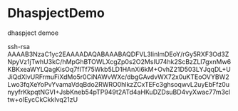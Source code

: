 # DhaspjectDemo

dhaspject demoe


ssh-rsa AAAAB3NzaC1yc2EAAAADAQABAAABAQDFVL3IinlmDEoY/rGy5RXF3Od3ZNpyVz1jTwhU3kC/hMpGhBTOWLXcgZp0s2O2MsIU74hk2ScBzZLI7gxnMw6KBKxeaWYLQagKisOq7fITf75Wkb5LD1HAnXi6kM+OvhZ21D503LYJqqDL+UJiQdXlvURFrmuFiXdMo5r0CiNAWvWXc/dbgGAvdvWX72x0uKTEoOVYBW2Lwo3fqXeYoPvYvamaVdqBdo2RWRO0hlkzZCxTEFc3ghsoqwvL2uyEbFfz0unyyfrKkpqtNGVI+JsbKneb54pTP949t2ATd4aHKuDZDsuBD4vyXwac77m3cltw+oIEycCkCkkIvq21zU

